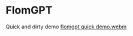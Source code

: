 # FlomGPT

Quick and dirty demo
[flomgpt quick demo.webm](https://user-images.githubusercontent.com/46108131/236459919-98ffa947-7971-4d32-946d-222a8e194352.webm)
